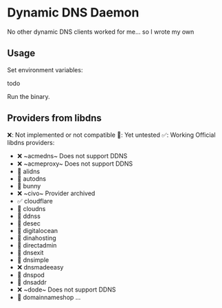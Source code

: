 # Dynamic DNS Daemon
No other dynamic DNS clients worked for me... so I wrote my own

## Usage
Set environment variables:

todo

Run the binary.

## Providers from libdns
❌: Not implemented or not compatible
🧪: Yet untested
✅: Working
Official libdns providers:
- ❌ ~acmedns~ Does not support DDNS
- ❌ ~acmeproxy~ Does not support DDNS
- 🧪 alidns
- 🧪 autodns
- 🧪 bunny
- ❌ ~civo~ Provider archived
- ✅ cloudflare
- 🧪 cloudns
- 🧪 ddnss
- 🧪 desec
- 🧪 digitalocean
- 🧪 dinahosting 
- 🧪 directadmin
- 🧪 dnsexit
- 🧪 dnsimple
- ❌ dnsmadeeasy
- 🧪 dnspod
- 🧪 dnsaddr
- ❌ ~dode~ Does not support DDNS
- 🧪 domainnameshop
...

